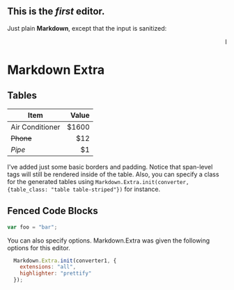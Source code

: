 This is the *first* editor.
------------------------------

Just plain **Markdown**, except that the input is sanitized:

<marquee>I'm the ghost from the past!</marquee>

# Markdown Extra

## Tables 

| Item             | Value |
| ---------------- | -----:|
| Air Conditioner  | $1600 |
| <del>Phone</del> |   $12 |
| *Pipe*           |    $1 |

I've added just some basic borders and padding. Notice that span-level tags will
still be rendered inside of the table. Also, you can specify a class for the generated
tables using `Markdown.Extra.init(converter, {table_class: "table table-striped"})` for instance.

## Fenced Code Blocks

```javascript
var foo = "bar";
```

You can also specify options. Markdown.Extra was given the following options
for this editor.

```javascript
  Markdown.Extra.init(converter1, {
    extensions: "all",
    highlighter: "prettify"
  });
```